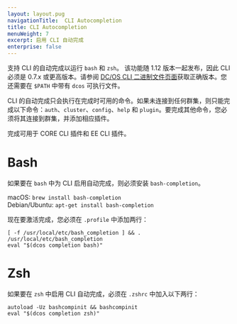```yaml
---
layout: layout.pug
navigationTitle:  CLI Autocompletion
title: CLI Autocompletion
menuWeight: 7
excerpt: 启用 CLI 自动完成
enterprise: false
---
```


支持 CLI 的自动完成以运行 `bash` 和 `zsh`。
该功能随 1.12 版本一起发布，因此 CLI 必须是 0.7.x 或更高版本。请参阅 [DC/OS CLI 二进制文件页面](https://downloads.dcos.io/cli/index.html)获取正确版本。您还需要在 `$PATH` 中带有 `dcos` 可执行文件。

CLI 的自动完成只会执行在完成时可用的命令。如果未连接到任何群集，则只能完成以下命令：`auth`、`cluster`、`config`、`help` 和 `plugin`。要完成其他命令，您必须将其连接到群集，并添加相应插件。

完成可用于 CORE CLI 插件和 EE CLI 插件。

# Bash #


如果要在 `bash` 中为 CLI 启用自动完成，则必须安装 `bash-completion`。

macOS: `brew install bash-completion` \
Debian/Ubuntu: `apt-get install bash-completion`

现在要激活完成，您必须在 `.profile` 中添加两行：
```
[ -f /usr/local/etc/bash_completion ] && . /usr/local/etc/bash_completion
eval "$(dcos completion bash)"
```


# Zsh #


如果要在 `zsh` 中启用 CLI 自动完成，必须在 `.zshrc` 中加入以下两行：

```
autoload -Uz bashcompinit && bashcompinit
eval "$(dcos completion zsh)"
```
